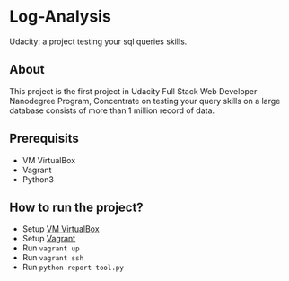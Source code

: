 # Log-Analysis
Udacity: a project testing your sql queries skills.

## About
This project is the first project in Udacity Full Stack Web Developer Nanodegree Program, Concentrate on testing your query skills on a large database consists of more than 1 million record of data.

## Prerequisits
- VM VirtualBox
- Vagrant
- Python3

## How to run the project?
- Setup [VM VirtualBox](https://www.virtualbox.org/)
- Setup [Vagrant](https://www.vagrantup.com/downloads.html)
- Run `vagrant up`
- Run `vagrant ssh`
- Run `python report-tool.py`
